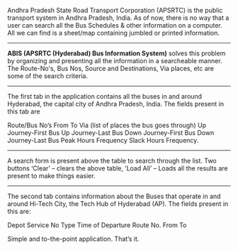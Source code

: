 Andhra Pradesh State Road Transport Corporation (APSRTC) is the public transport system in Andhra Pradesh, India. As of now, there is no way that a user can search all the Bus Schedules & other information on a computer. All we can find is a sheet/map containing jumbled or printed information.

---

**ABIS (APSRTC (Hyderabad) Bus Information System)** solves this problem by organizing and presenting all the information in a searcheable manner. The Route-No's, Bus Nos, Source and Destinations, Via places, etc are some of the search criteria.

---

The first tab in the application contains all the buses in and around Hyderabad, the capital city of Andhra Pradesh, India. The fields present in this tab are

Route/Bus No’s
From
To
Via (list of places the bus goes through)
Up Journey-First Bus
Up Journey-Last Bus
Down Journey-First Bus
Down Journey-Last Bus
Peak Hours Frequency
Slack Hours Frequency.

---

A search form is present above the table to search through the list. Two buttons ‘Clear’ – clears the above table, ‘Load All’ – Loads all the results are present to make things easier.

---

The second tab contains information about the Buses that operate in and around Hi-Tech City, the Tech Hub of Hyderabad (AP). The fields present in this are:

Depot
Service No
Type
Time of Departure
Route No.
From
To

Simple and to-the-point application. That’s it.